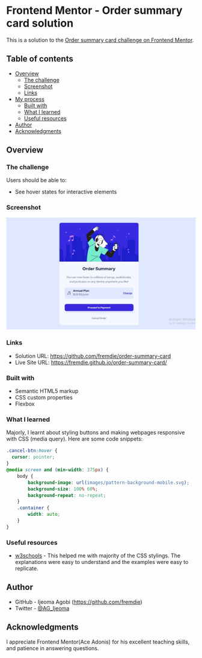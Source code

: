 # Frontend Mentor - Order summary card solution

This is a solution to the [Order summary card challenge on Frontend Mentor](https://www.frontendmentor.io/challenges/order-summary-component-QlPmajDUj).

## Table of contents

- [Overview](#overview)
  - [The challenge](#the-challenge)
  - [Screenshot](#screenshot)
  - [Links](#links)
- [My process](#my-process)
  - [Built with](#built-with)
  - [What I learned](#what-i-learned)
  - [Useful resources](#useful-resources)
- [Author](#author)
- [Acknowledgments](#acknowledgments)

## Overview

### The challenge

Users should be able to:

- See hover states for interactive elements

### Screenshot

![](/solution-screenshot.jpg)

### Links

- Solution URL:  https://github.com/fremdie/order-summary-card
- Live Site URL: https://fremdie.github.io/order-summary-card/


### Built with

- Semantic HTML5 markup
- CSS custom properties
- Flexbox


### What I learned

Majorly, I learnt about styling buttons and making webpages responsive with CSS (media query).
Here are some code snippets:

```css
.cancel-btn:hover {
  cursor: pointer;
}
@media screen and (min-width: 375px) {
    body {
        background-image: url(images/pattern-background-mobile.svg);
        background-size: 100% 60%;
        background-repeat: no-repeat;
    }
    .container {
        width: auto;
    }
}    
```

### Useful resources

- [w3schools](https://www.w3shools.com) - This helped me with majority of the CSS stylings. The explanations were easy to understand and the examples were easy to replicate.

## Author
- GitHub - Ijeoma Agobi (https://github.com/fremdie)
- Twitter - [@AG_Ijeoma](https://www.twitter.com/AG_Ijeoma)

## Acknowledgments

I appreciate Frontend Mentor(Ace Adonis) for his excellent teaching skills, and patience in answering questions.
